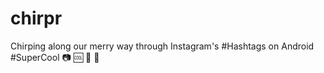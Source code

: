 # chirpr

Chirping along our merry way through Instagram's #Hashtags on Android #SuperCool :camera: :cool: :stars: :palm_tree:
